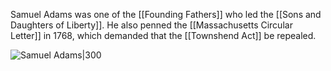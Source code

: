 Samuel Adams was one of the [[Founding Fathers]] who led the [[Sons and Daughters of Liberty]]. He also penned the [[Massachusetts Circular Letter]] in 1768, which demanded that the [[Townshend Act]] be repealed.

![Samuel Adams|300](https://upload.wikimedia.org/wikipedia/commons/thumb/0/00/Samuel_Adams_by_John_Singleton_Copley.jpg/220px-Samuel_Adams_by_John_Singleton_Copley.jpg)